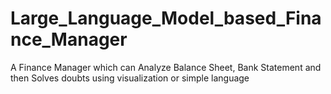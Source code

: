 # Large_Language_Model_based_Finance_Manager
 A Finance Manager which can Analyze Balance Sheet, Bank Statement and then Solves doubts using visualization or simple language 
